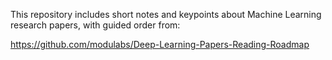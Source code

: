 This repository includes short notes and keypoints about Machine Learning research papers, with guided order from:


https://github.com/modulabs/Deep-Learning-Papers-Reading-Roadmap
